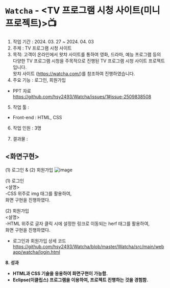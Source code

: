 # `Watcha` - <TV 프로그램 시청 사이트(미니 프로젝트)>📺 <br>

1. 작업 기간 : 2024. 03. 27 ~ 2024. 04. 03<br>
2. 주제 : TV 프로그램 시청 사이트<br>
3. 목적: 고객이 온라인에서 왓챠 사이트를 통하여 영화, 드라마, 예능 프로그램 등의 다양한 TV 프로그램 시청을 주목적으로 진행된 TV 프로그램 시청 사이트 프로젝트 입니다. <br>
 왓챠 사이트 (https://watcha.com/)를 참조하여 진행하였습니다.<br>
4. 주요 기능 : 로그인, 회원가입<br>
- PPT 자료<br>
  https://github.com/hsy2493/Watcha/issues/1#issue-2509838508<br>
5. 작업 툴 : <br>
  - Front-end : HTML, CSS<br>
6. 작업 인원 : 3명<br>

7. 결과물 :
## <화면구현>
 (1) 로그인 & (2) 회원가입
   ![image](https://github.com/user-attachments/assets/760a7e75-2abf-4571-b9f1-d821ba81b02b)<br>

(1) 로그인 <br>
<설명> <br>
-CSS 위주로 img 태그를 활용하여, <br>
화면 구현을 진행하였다.<br>

(2) 회원가입 <br>
<설명> <br>
-HTML 위주로 글자 클릭 시에 설정한 링크로 이동되는 herf 태그를 활용하여, <br>
화면 구현을 진행하였다.<br>

* 로그인과 회원가입 상세 코드 <br>
  https://github.com/hsy2493/Watcha/blob/master/Watcha/src/main/webapp/watcha/login.html<br>

<b>8. 성과 
- HTML과 CSS 기술을 응용하여 화면구현이 가능함.<br>
- Eclipse(이클립스) 프로그램을 이용하여, 프로젝트 진행하는 것을 경험함. 
</b>
